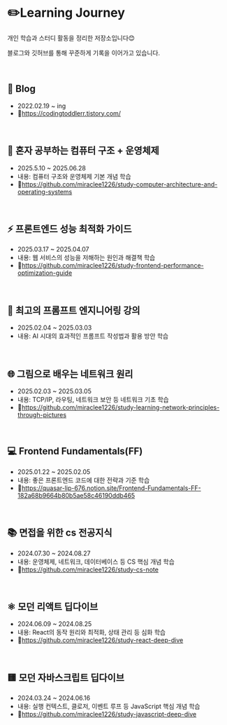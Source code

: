 # ✏️Learning Journey

개인 학습과 스터디 활동을 정리한 저장소입니다😊 

블로그와 깃허브를 통해 꾸준하게 기록을 이어가고 있습니다.

<br />

## 🔎 Blog
- 2022.02.19 ~ ing
- 📎https://codingtoddlerr.tistory.com/

<br />

## 💾 혼자 공부하는 컴퓨터 구조 + 운영체제
- 2025.5.10 ~ 2025.06.28
- 내용: 컴퓨터 구조와 운영체제 기본 개념 학습
- 📎https://github.com/miraclee1226/study-computer-architecture-and-operating-systems
<br />

## ⚡ 프론트엔드 성능 최적화 가이드
- 2025.03.17 ~ 2025.04.07
- 내용: 웹 서비스의 성능을 저해하는 원인과 해결책 학습
- 📎https://github.com/miraclee1226/study-frontend-performance-optimization-guide
<br />

## 🤖 최고의 프롬프트 엔지니어링 강의
- 2025.02.04 ~ 2025.03.03
- 내용: AI 시대의 효과적인 프롬프트 작성법과 활용 방안 학습
<br />

## 🌐 그림으로 배우는 네트워크 원리
- 2025.02.03 ~ 2025.03.05
- 내용: TCP/IP, 라우팅, 네트워크 보안 등 네트워크 기초 학습
- 📎https://github.com/miraclee1226/study-learning-network-principles-through-pictures
<br />

## 💻 Frontend Fundamentals(FF)
- 2025.01.22 ~ 2025.02.05
- 내용: 좋은 프론트엔드 코드에 대한 전략과 기준 학습
- 📎https://quasar-lip-676.notion.site/Frontend-Fundamentals-FF-182a68b9664b80b5ae58c46190ddb465
<br />

## 📚 면접을 위한 cs 전공지식
- 2024.07.30 ~ 2024.08.27
- 내용: 운영체제, 네트워크, 데이터베이스 등 CS 핵심 개념 학습
- 📎https://github.com/miraclee1226/study-cs-note
<br />

## ⚛️ 모던 리액트 딥다이브
- 2024.06.09 ~ 2024.08.25
- 내용: React의 동작 원리와 최적화, 상태 관리 등 심화 학습
- 📎https://github.com/miraclee1226/study-react-deep-dive
<br />

## 🟨 모던 자바스크립트 딥다이브
- 2024.03.24 ~ 2024.06.16
- 내용: 실행 컨텍스트, 클로저, 이벤트 루프 등 JavaScript 핵심 개념 학습
- 📎https://github.com/miraclee1226/study-javascript-deep-dive
<br />

